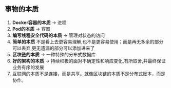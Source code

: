 ## 事物的本质
1. **Docker容器的本质** -> 进程
2. **Pod的本质** -> 容器
3. **编写线程安全代码的本质** -> 管理对状态的访问
4. **简单的本质** 不是看上去更容易理解,也不是更容易使用；而是再无多余的部分可以丢弃,更无遗漏的部分可以添加进来了
5. **区块链的本质** -> 一种特殊的分布式数据库
6. **好的架构的本质** -> 持续积极的面对不确定性和响应变化,有所取舍,并最终保证业务有序的发展
7. 互联网的本质不是连接，而是共享。就像区块链的本质不是分布式账本，而是协作。
